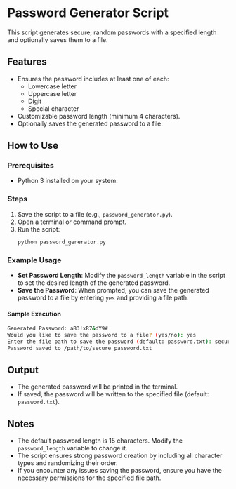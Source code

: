 # Password Generator Script

This script generates secure, random passwords with a specified length and optionally saves them to a file.

## Features

- Ensures the password includes at least one of each:
  - Lowercase letter
  - Uppercase letter
  - Digit
  - Special character
- Customizable password length (minimum 4 characters).
- Optionally saves the generated password to a file.

## How to Use

### Prerequisites
- Python 3 installed on your system.

### Steps

1. Save the script to a file (e.g., `password_generator.py`).
2. Open a terminal or command prompt.
3. Run the script:
   ```bash
   python password_generator.py
   ```

### Example Usage
- **Set Password Length**: Modify the `password_length` variable in the script to set the desired length of the generated password.
- **Save the Password**: When prompted, you can save the generated password to a file by entering `yes` and providing a file path.

#### Sample Execution
```bash
Generated Password: aB3!xR7&dY9#
Would you like to save the password to a file? (yes/no): yes
Enter the file path to save the password (default: password.txt): secure_password.txt
Password saved to /path/to/secure_password.txt
```

## Output

- The generated password will be printed in the terminal.
- If saved, the password will be written to the specified file (default: `password.txt`).

## Notes

- The default password length is 15 characters. Modify the `password_length` variable to change it.
- The script ensures strong password creation by including all character types and randomizing their order.
- If you encounter any issues saving the password, ensure you have the necessary permissions for the specified file path.

